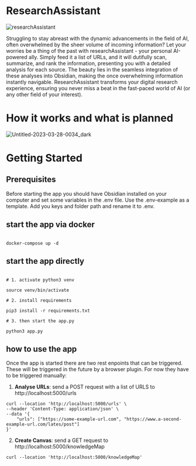 # ResearchAssistant

![researchAssistant](https://github.com/icarecti/researchAssistant/assets/79723245/e6bdfc78-f490-42fb-a91c-ad7d9955c369)

Struggling to stay abreast with the dynamic advancements in the field of AI, often overwhelmed by the sheer volume of incoming information? Let your worries be a thing of the past with researchAssistant - your personal AI-powered ally. Simply feed it a list of URLs, and it will dutifully scan, summarize, and rank the information, presenting you with a detailed analysis for each source. The beauty lies in the seamless integration of these analyses into Obsidian, making the once overwhelming information instantly navigable. ResearchAssistant transforms your digital research experience, ensuring you never miss a beat in the fast-paced world of AI (or any other field of your interest).

# How it works and what is planned

![Untitled-2023-03-28-0034_dark](https://github.com/icarecti/researchAssistant/assets/79723245/78bfcf09-9ef1-466f-b9e5-b1e53624359e)

# Getting Started

## Prerequisites

Before starting the app you should have Obsidian installed on your computer and set some variables in the .env file. Use the .env-example as a template. Add you
keys and folder path and rename it to .env.

## start the app via docker

```

docker-compose up -d

```

## start the app directly

```

# 1. activate python3 venv

source venv/bin/activate

# 2. install requirements

pip3 install -r requirements.txt

# 3. then start the app.py

python3 app.py

```
## how to use the app
Once the app is started there are two rest enpoints that can be triggered. These will be triggered in the future by a browser plugin. For now they have to be triggered manually:

1. **Analyse URLs**: send a POST request with a list of URLS to http://localhost:5000/urls
```
curl --location 'http://localhost:5000/urls' \
--header 'Content-Type: application/json' \
--data '{
    "urls": ["https://some-example-url.com", "https://www.a-second-example-url.com/lates/post"]
}'
```

2. **Create Canvas**: send a GET request to http://localhost:5000/knowledgeMap
```
curl --location 'http://localhost:5000/knowledgeMap'
```



